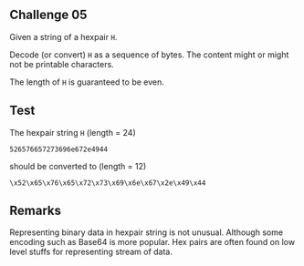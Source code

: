 ## Challenge 05

Given a string of a hexpair `H`.

Decode (or convert) `H` as a sequence of bytes. The content might or might not be printable characters.

The length of `H` is guaranteed to be even.

## Test

The hexpair string `H` (length = 24)

```
526576657273696e672e4944
```

should be converted to (length = 12)

```
\x52\x65\x76\x65\x72\x73\x69\x6e\x67\x2e\x49\x44
```

## Remarks

Representing binary data in hexpair string is not unusual. Although some encoding such as Base64 is more popular. Hex pairs are often found on low level stuffs for representing stream of data.